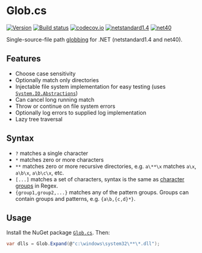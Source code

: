 Glob.cs
=======

[![Version](https://img.shields.io/nuget/v/Glob.cs.svg)](https://www.nuget.org/packages/Glob.cs)
[![Build status](https://ci.appveyor.com/api/projects/status/knmq8uf073fchkty/branch/master?svg=true)](https://ci.appveyor.com/project/mganss/glob-cs/branch/master)
[![codecov.io](https://codecov.io/github/mganss/Glob.cs/coverage.svg?branch=master)](https://codecov.io/github/mganss/Glob.cs?branch=master)
[![netstandard1.4](https://img.shields.io/badge/netstandard-1.4-brightgreen.svg)](https://img.shields.io/badge/netstandard-1.4-brightgreen.svg)
[![net40](https://img.shields.io/badge/net-40-brightgreen.svg)](https://img.shields.io/badge/net-40-brightgreen.svg)


Single-source-file path <a href="http://en.wikipedia.org/wiki/Glob_(programming)">globbing</a> for .NET (netstandard1.4 and net40).

Features
--------

* Choose case sensitivity
* Optionally match only directories
* Injectable file system implementation for easy testing (uses [`System.IO.Abstractions`](https://www.nuget.org/packages/System.IO.Abstractions/))
* Can cancel long running match
* Throw or continue on file system errors
* Optionally log errors to supplied log implementation
* Lazy tree traversal

Syntax
------

* `?` matches a single character
* `*` matches zero or more characters
* `**` matches zero or more recursive directories, e.g. `a\**\x` matches `a\x`, `a\b\x`, `a\b\c\x`, etc.
* `[...]` matches a set of characters, syntax is the same as [character groups](http://msdn.microsoft.com/en-us/library/20bw873z.aspx#PositiveGroup) in Regex.
* `{group1,group2,...}` matches any of the pattern groups. Groups can contain groups and patterns, e.g. `{a\b,{c,d}*}`.

Usage
---

Install the NuGet package [`Glob.cs`](https://www.nuget.org/packages/Glob.cs). Then:

```C#
var dlls = Glob.Expand(@"c:\windows\system32\**\*.dll");
```
